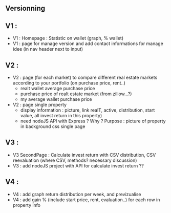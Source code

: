 ## Versionning

## V1 :

- V1 : Homepage : Statistic on wallet (graph, % wallet)
- V1 : page for manage version and add contact informations for manage idee (in nav header next to input)

## V2 :

- V2 : page (for each market) to compare different real estate markets according to your portfolio (on purchase price, rent..)
  - realt wallet average purchase price
  - purchase price of realt estate market (from zillow...?)
  - my average wallet purchase price
- V2 : page single property
  - display information : picture, link realT, active, distribution, start value, all invest return in this property)
  - need nodeJS API with Express ? Why ?
  Purpose : picture of property in background css single page

## V3 :

- V3 SecondPage : Calculate invest return with CSV distribution, CSV reevaluation (where CSV, methods? necessary discussion)
- V3 : add nodeJS project with API for calculate invest return ??

## V4 :

- V4 : add graph return distribution per week, and previzualise
- V4 : add gain % (include start price, rent, evaluation..) for each row in property info
